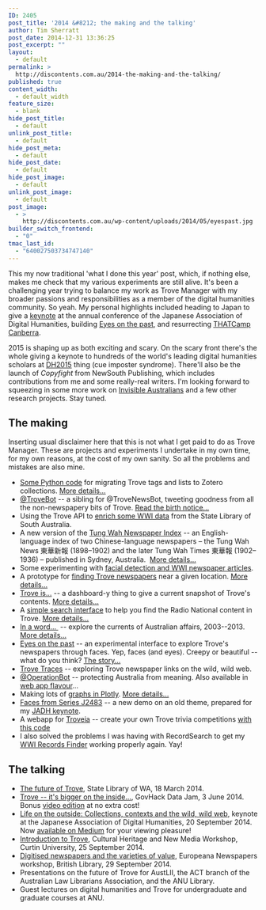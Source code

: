 ```yaml
---
ID: 2405
post_title: '2014 &#8212; the making and the talking'
author: Tim Sherratt
post_date: 2014-12-31 13:36:25
post_excerpt: ""
layout:
  - default
permalink: >
  http://discontents.com.au/2014-the-making-and-the-talking/
published: true
content_width:
  - default_width
feature_size:
  - blank
hide_post_title:
  - default
unlink_post_title:
  - default
hide_post_meta:
  - default
hide_post_date:
  - default
hide_post_image:
  - default
unlink_post_image:
  - default
post_image:
  - >
    http://discontents.com.au/wp-content/uploads/2014/05/eyespast.jpg
builder_switch_frontend:
  - "0"
tmac_last_id:
  - "640027503734747140"
---
```

This my now traditional 'what I done this year' post, which, if nothing else, makes me check that my various experiments are still alive. It's been a challenging year trying to balance my work as Trove Manager with my broader passions and responsibilities as a member of the digital humanities community. So yeah. My personal highlights included heading to Japan to give a <a href="http://discontents.com.au/life-on-the-outside/">keynote</a> at the annual conference of the Japanese Association of Digital Humanities, building <a href="http://eyespast.herokuapp.com/">Eyes on the past</a>, and resurrecting <a href="http://2014.thatcampcanberra.org/">THATCamp Canberra</a>.

2015 is shaping up as both exciting and scary. On the scary front there's the whole giving a keynote to hundreds of the world's leading digital humanities scholars at <a href="http://dh2015.org/">DH2015</a> thing (cue imposter syndrome). There'll also be the launch of <em>Copyfight</em> from NewSouth Publishing, which includes contributions from me and some really-real writers. I'm looking forward to squeezing in some more work on <a href="http://invisibleaustralians.org/">Invisible Australians</a> and a few other research projects. Stay tuned.
<h2>The making</h2>
Inserting usual disclaimer here that this is not what I get paid to do as Trove Manager. These are projects and experiments I undertake in my own time, for my own reasons, at the cost of my own sanity. So all the problems and mistakes are also mine.
<ul>
	<li><a href="https://github.com/Trove-Toolshed/trove-python/tree/master/trove_python/trove_zotero">Some Python code</a> for migrating Trove tags and lists to Zotero collections. <a href="http://discontents.com.au/have-collection-will-travel/">More details...</a></li>
	<li><a href="https://twitter.com/TroveBot">@TroveBot</a> -- a sibling for @TroveNewsBot, tweeting goodness from all the non-newspapery bits of Trove. <a href="http://discontents.com.au/an-addition-to-the-family/">Read the birth notice...</a></li>
	<li>Using the Trove API to <a href="http://discontents.com.au/enriching-wwi-data-with-the-trove-api/">enrich some WWI data</a> from the State Library of South Australia.</li>
	<li>A new version of the <a href="http://resources.chineseaustralia.org/tungwah/">Tung Wah Newspaper Index</a> -- an English-language index of two Chinese-language newspapers – the Tung Wah News 東華新報 (1898–1902) and the later Tung Wah Times 東華報 (1902–1936) – published in Sydney, Australia.  <a href="http://discontents.com.au/easter-eggsperiments/#tungwah">More details...</a></li>
	<li>Some experimenting with <a href="http://discontents.com.au/easter-eggsperiments/#wwi">facial detection and WWI newspaper articles</a>.</li>
	<li>A prototype for <a href="http://damp-island-3738.herokuapp.com/">finding Trove newspapers</a> near a given location. <a href="http://damp-island-3738.herokuapp.com/#space">More details...</a></li>
	<li><a href="http://troveis.dhistory.org/">Trove is...</a> -- a dashboard-y thing to give a current snapshot of Trove's contents. <a href="http://discontents.com.au/easter-eggsperiments/#troveis">More details...</a></li>
	<li>A <a href="http://safe-headland-1733.herokuapp.com/">simple search interface</a> to help you find the Radio National content in Trove. <a href="http://discontents.com.au/easter-eggsperiments/#abcrn">More details...</a></li>
	<li><a href="http://inaword.dhistory.org/">In a word... </a> -- explore the currents of Australian affairs, 2003--2013. <a href="https://www.nla.gov.au/blogs/trove/2014/05/01/whats-in-a-word">More details...</a></li>
	<li><a href="http://eyespast.herokuapp.com/">Eyes on the past</a> -- an experimental interface to explore Trove's newspapers through faces. Yep, faces (and eyes). Creepy or beautiful -- what do you think? <a href="https://storify.com/wragge/eyes-on-the-past">The story...</a></li>
	<li><a href="http://trovespace.webfactional.com/traces/">Trove Traces</a> -- exploring Trove newspaper links on the wild, wild web.</li>
	<li><a href="https://twitter.com/OperationBot">@OperationBot</a> -- protecting Australia from meaning. Also available in <a href="http://operationbot.herokuapp.com/">web app flavour</a>...</li>
	<li>Making lots of <a href="https://plot.ly/~wragge">graphs in Plotly</a>. <a href="http://discontents.com.au/sketching-with-python-and-plotly/">More details...</a></li>
	<li><a href="http://jadh-demo.herokuapp.com/">Faces from Series J2483</a> -- a new demo on an old theme, prepared for my <a href="http://discontents.com.au/life-on-the-outside/">JADH keynote</a>.</li>
	<li>A webapp for <a href="http://troveia.herokuapp.com/">Troveia</a> -- create your own Trove trivia competitions <a href="https://github.com/wragge/troveia">with this code</a></li>
	<li>I also solved the problems I was having with RecordSearch to get my <a href="http://wraggelabs.com/wwifinder/">WWI Records Finder</a> working properly again. Yay!</li>
</ul>
<h2>The talking</h2>
<ul>
	<li><a href="http://www.slideshare.net/wragge/the-future-of-trove">The future of Trove</a>, State Library of WA, 18 March 2014.</li>
	<li><a href="http://www.slideshare.net/wragge/trove-introduction-for-govhack-data-jam">Trove -- it's bigger on the inside...</a>, GovHack Data Jam, 3 June 2014. Bonus <a href="https://www.youtube.com/watch?v=eaNJA6u2BLo">video edition</a> at no extra cost!</li>
	<li><a title="Life on the outside: Collections, contexts, and the wild, wild web" href="http://discontents.com.au/life-on-the-outside/">Life on the outside: Collections, contexts and the wild, wild web</a>, keynote at the Japanese Association of Digital Humanities, 20 September 2014. Now <a href="https://medium.com/@wragge/life-on-the-outside-collections-contexts-and-the-wild-wild-web-4d334ccddee2">available on Medium</a> for your viewing pleasure!</li>
	<li><a href="http://vimeo.com/112887838">Introduction to Trove</a>, Cultural Heritage and New Media Workshop, Curtin University, 25 September 2014.</li>
	<li><a href="http://www.slideshare.net/wragge/digitised-newspapers-and-the-varieties-of-value">Digitised newspapers and the varieties of value</a>, Europeana Newspapers workshop, British Library, 29 September 2014.</li>
	<li>Presentations on the future of Trove for AustLII, the ACT branch of the Australian Law Librarians Association, and the ANU Library.</li>
	<li>Guest lectures on digital humanities and Trove for undergraduate and graduate courses at ANU.</li>
</ul>